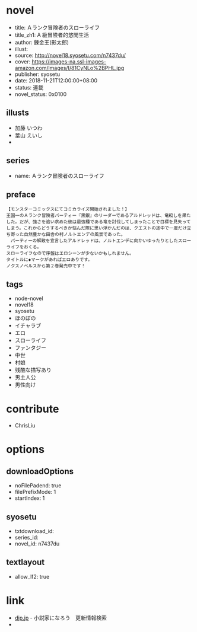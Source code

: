 # novel

- title: Ａランク冒険者のスローライフ
- title_zh1: A 級冒險者的悠閒生活
- author: 錬金王(影太郎)
- illust:
- source: http://novel18.syosetu.com/n7437du/
- cover: https://images-na.ssl-images-amazon.com/images/I/81CyNLo%2BPHL.jpg
- publisher: syosetu
- date: 2018-11-21T12:00:00+08:00
- status: 連載
- novel_status: 0x0100

## illusts

- 加藤 いつわ
- 葉山 えいし
- 

## series

- name: Ａランク冒険者のスローライフ

## preface


```
【モンスターコミックスにてコミカライズ開始されました！】　
王国一のＡランク冒険者パーティー『黒銀』のリーダーであるアルドレッドは、竜殺しを果たした。だが、強さを追い求めた彼は最強種である竜を討伐してしまったことで目標を見失ってしまう。これからどうするべきか悩んだ際に思い浮かんだのは、クエストの途中で一度だけ立ち寄った自然豊かな田舎の村ノルトエンデの風景であった。
　パーティーの解散を宣言したアルドレッドは、ノルトエンデに向かいゆったりとしたスローライフをおくる。
スローライフなので序盤はエロシーンが少ないかもしれません。
タイトルに◆マークがあればエロありです。
ノクスノベルスから第２巻発売中です！
```

## tags

- node-novel
- novel18
- syosetu
- ほのぼの
- イチャラブ
- エロ
- スローライフ
- ファンタジー
- 中世
- 村娘
- 残酷な描写あり
- 男主人公
- 男性向け

# contribute

- ChrisLiu

# options

## downloadOptions

- noFilePadend: true
- filePrefixMode: 1
- startIndex: 1

## syosetu

- txtdownload_id:
- series_id:
- novel_id: n7437du

## textlayout

- allow_lf2: true

# link

- [dip.jp](https://narou18.nar.jp/search.php?text=%E3%83%A9%E3%83%B3%E3%82%AF%E5%86%92%E9%99%BA%E8%80%85%E3%81%AE%E3%82%B9%E3%83%AD%E3%83%BC%E3%83%A9%E3%82%A4%E3%83%95&novel=all&genre=all&new_genre=all&length=0&down=0&up=100) - 小説家になろう　更新情報検索
- 
